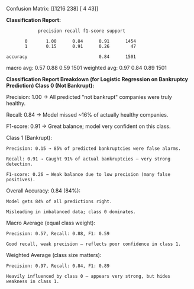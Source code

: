 Confusion Matrix:
[[1216  238]
 [   4   43]]

**Classification Report:**

                precision recall f1-score support

           0       1.00      0.84      0.91      1454
           1       0.15      0.91      0.26        47

    accuracy                           0.84      1501

macro avg: 0.57 0.88 0.59 1501
weighted avg: 0.97 0.84 0.89 1501

**Classification Report Breakdown (for Logistic Regression on Bankruptcy Prediction) Class 0 (Not Bankrupt):**

Precision: 1.00
→ All predicted "not bankrupt" companies were truly healthy.

Recall: 0.84
→ Model missed ~16% of actually healthy companies.

F1-score: 0.91
→ Great balance; model very confident on this class.

Class 1 (Bankrupt):

    Precision: 0.15 → 85% of predicted bankruptcies were false alarms.

    Recall: 0.91 → Caught 91% of actual bankruptcies – very strong detection.

    F1-score: 0.26 → Weak balance due to low precision (many false positives).

Overall Accuracy: 0.84 (84%):

    Model gets 84% of all predictions right.

    Misleading in imbalanced data; class 0 dominates.

Macro Average (equal class weight):

    Precision: 0.57, Recall: 0.88, F1: 0.59

    Good recall, weak precision – reflects poor confidence in class 1.

Weighted Average (class size matters):

    Precision: 0.97, Recall: 0.84, F1: 0.89

    Heavily influenced by class 0 – appears very strong, but hides weakness in class 1.
